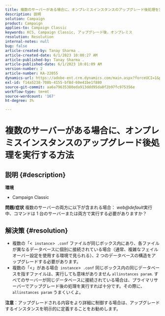 ```yaml
---
title: 複数のサーバーがある場合に、オンプレミスインスタンスのアップグレード後処理を実行する方法
description: 説明
solution: Campaign
product: Campaign
applies-to: Campaign Classic
keywords: KCS, Campaign Classic, アップグレード後，オンプレミス
resolution: Resolution
internal-notes: null
bug: false
article-created-by: Tanay Sharma .
article-created-date: 6/1/2023 10:00:27 AM
article-published-by: Tanay Sharma .
article-published-date: 6/1/2023 10:01:09 AM
version-number: 2
article-number: KA-22055
dynamics-url: https://adobe-ent.crm.dynamics.com/main.aspx?forceUCI=1&pagetype=entityrecord&etn=knowledgearticle&id=09c1841e-6300-ee11-8f6e-6045bd0067ea
exl-id: f14a5238-708b-4155-bf8d-60e41be1f880
source-git-commit: aa6a79635380eda913ddd95da0f2b97fc975356e
workflow-type: tm+mt
source-wordcount: '167'
ht-degree: 3%

---
```


# 複数のサーバーがある場合に、オンプレミスインスタンスのアップグレード後処理を実行する方法

## 説明 {#description}

<b>環境</b>
- Campaign Classic



<b>問題/症状</b>
複数のサーバーの両方に以下が含まれる場合： *web@default*&#x200B;実行中、コマンドは 1 台のサーバーまたは両方で実行する必要がありますか？


## 解決策 {#resolution}


- 複数の「&lt;` instance`>` .conf` ファイルが同じボックス内にあり、各ファイルが異なるデータベースに個別に接続されている場合（通常、複雑なフェイルオーバー設定を使用する環境で見られる）、2 つのデータベースの構造をアップグレードする必要があります。
- 複数の「&lt;」がある場合` instance`>` .conf` 同じボックス内の同じデータベースを指すファイルは、実行しても意味がありません `allinstances param`. すべてのサーバーが同じデータベースに接続されている場合は、プライマリサーバーでアップグレード後の処理を実行すれば十分です。その際に、 `allinstances param` うまくいくよ。




<b>注意</b>：アップグレードされる内容をより詳細に制御する場合は、アップグレードするインスタンスを明示的に定義することをお勧めします。
